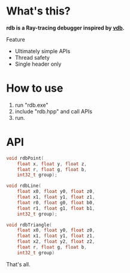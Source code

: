 ﻿# What's this?

__rdb is a Ray-tracing debugger inspired by [vdb](https://github.com/zdevito/vdb).__

Feature
- Ultimately simple APIs
- Thread safety
- Single header only

# How to use

1. run "rdb.exe"
2. include "rdb.hpp" and call APIs
3. run.

# API

```c
void rdbPoint(
    float x, float y, float z,
    float r, float g, float b,
    int32_t group);
```

```c
void rdbLine(
    float x0, float y0, float z0, 
    float x1, float y1, float z1,
    float r0, float g0, float b0,
    float r1, float g1, float b1,
    int32_t group);
```

```c
void rdbTriangle(
    float x0, float y0, float z0,
    float x1, float y1, float z1,
    float x2, float y2, float z2,
    float r, float g, float b,
    int32_t group)
```

That's all.